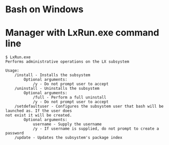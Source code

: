 Bash on Windows
===========================

# Manager with LxRun.exe command line

    $ LxRun.exe
    Performs administrative operations on the LX subsystem
    
    Usage:
        /install - Installs the subsystem
            Optional arguments:
                /y - Do not prompt user to accept
        /uninstall - Uninstalls the subsystem
            Optional arguments:
                /full - Perform a full uninstall
                /y - Do not prompt user to accept
        /setdefaultuser - Configures the subsystem user that bash will be launched as. If the user does
    not exist it will be created.
            Optional arguments:
                username - Supply the username
                /y - If username is supplied, do not prompt to create a password
        /update - Updates the subsystem's package index
